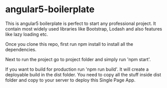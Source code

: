 # angular5-boilerplate

This is angular5 boilerplate is perfect to start any professional project. It contain most widely used libraries like Bootstrap, Lodash and also features like lazy loading etc.

Once you clone this repo, first run npm install to install all the dependencies.

Next to run the project go to project folder and simply run 'npm start'.

If you want to build for production run 'npm run build'. It will create a deployable build in the dist folder. You need to copy all the stuff inside dist folder and copy to your server to deploy this Single Page App.
